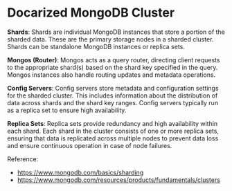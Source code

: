 # Docarized MongoDB Cluster

**Shards**: Shards are individual MongoDB instances that store a portion of the sharded data. These are the primary storage nodes in a sharded cluster. Shards can be standalone MongoDB instances or replica sets.

**Mongos (Router)**: Mongos acts as a query router, directing client requests to the appropriate shard(s) based on the shard key specified in the query. Mongos instances also handle routing updates and metadata operations.

**Config Servers**: Config servers store metadata and configuration settings for the sharded cluster. This includes information about the distribution of data across shards and the shard key ranges. Config servers typically run as a replica set to ensure high availability.

**Replica Sets**: Replica sets provide redundancy and high availability within each shard. Each shard in the cluster consists of one or more replica sets, ensuring that data is replicated across multiple nodes to prevent data loss and ensure continuous operation in case of node failures.

Reference: 

- https://www.mongodb.com/basics/sharding
- https://www.mongodb.com/resources/products/fundamentals/clusters
